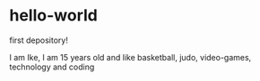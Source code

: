 # hello-world
first depository!


I am Ike, I am 15 years old and like basketball, judo, video-games, technology and coding

